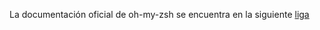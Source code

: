 La documentación oficial de oh-my-zsh se encuentra en la siguiente [liga](https://ohmyz.sh/#install)
